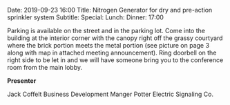 Date: 2019-09-23 16:00
Title: Nitrogen Generator for dry and pre-action sprinkler system
Subtitle: 
Special: 
Lunch:
Dinner: 17:00

Parking is available on the street and in the parking lot. Come into the building at the interior corner with the canopy right off the grassy courtyard where the brick portion meets the metal portion (see picture on page 3 along with map in attached meeting announcement). Ring doorbell on the right side to be let in and we will have someone bring you to the conference room from the main lobby.

**Presenter**

Jack Coffelt
Business Development Manger
Potter Electric Signaling Co.